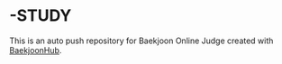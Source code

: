 # -STUDY
This is an auto push repository for Baekjoon Online Judge created with [BaekjoonHub](https://github.com/BaekjoonHub/BaekjoonHub).
